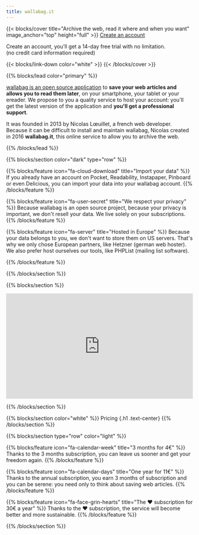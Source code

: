 ```yaml
---
title: wallabag.it
---
```


{{< blocks/cover title="Archive the web, read it where and when you want" image_anchor="top" height="full" >}}
<a class="btn btn-lg btn-secondary me-3 mb-4" href="https://app.wallabag.it/">
  Create an account <i class="fa fa-user-plus ms-2"></i>
</a>
<p class="lead mt-5">Create an account, you'll get a 14-day free trial with no limitation.<br />(no credit card information required)</p>
{{< blocks/link-down color="white" >}}
{{< /blocks/cover >}}


{{% blocks/lead color="primary" %}}

[wallabag is an open source application](https://wallabag.org) to **save your web articles and allows you to read them later**, on your smartphone, your tablet or your ereader. We propose to you a quality service to host your account: you'll get the latest version of the application and **you'll get a professional support**.

It was founded in 2013 by Nicolas Lœuillet, a french web developer. Because it can be difficult to install and maintain wallabag, Nicolas created in 2016 **wallabag.it**, this online service to allow you to archive the web.

{{% /blocks/lead %}}

{{% blocks/section color="dark" type="row" %}}

{{% blocks/feature icon="fa-cloud-download" title="Import your data" %}}
If you already have an account on Pocket, Readability, Instapaper, Pinboard or even Delicious, you can import your data into your wallabag account.
{{% /blocks/feature %}}

{{% blocks/feature icon="fa-user-secret" title="We respect your privacy" %}}
Because wallabag is an open source project, because your privacy is important, we don't resell your data. We live solely on your subscriptions.
{{% /blocks/feature %}}

{{% blocks/feature icon="fa-server" title="Hosted in Europe" %}}
Because your data belongs to you, we don't want to store them on US servers. That's why we only chose European partners, like Hetzner (german web hoster). We also prefer host ourselves our tools, like PHPList (mailing list software).

{{% /blocks/feature %}}

{{% /blocks/section %}}

{{% blocks/section %}}

<div style="padding:56.25% 0 0 0;position:relative;"><iframe src="https://player.vimeo.com/video/167435064?badge=0&amp;autopause=0&amp;player_id=0&amp;app_id=58479" frameborder="0" allow="autoplay; fullscreen; picture-in-picture; clipboard-write; encrypted-media" style="position:absolute;top:0;left:0;width:100%;height:100%;" title="What is wallabag?"></iframe></div><script src="https://player.vimeo.com/api/player.js"></script>

{{% /blocks/section %}}

{{% blocks/section color="white" %}}
Pricing
{.h1 .text-center}
{{% /blocks/section %}}

{{% blocks/section type="row" color="light" %}}

{{% blocks/feature icon="fa-calendar-week" title="3 months for 4€" %}}
Thanks to the 3 months subscription, you can leave us sooner and get your freedom again.
{{% /blocks/feature %}}

{{% blocks/feature icon="fa-calendar-days" title="One year for 11€" %}}
Thanks to the annual subscription, you earn 3 months of subscription and you can be serene: you need only to think about saving web articles.
{{% /blocks/feature %}}

{{% blocks/feature icon="fa-face-grin-hearts" title="The ❤️ subscription for 30€ a year" %}}
Thanks to the ❤️ subscription, the service will become better and more sustainable.
{{% /blocks/feature %}}

{{% /blocks/section %}}
